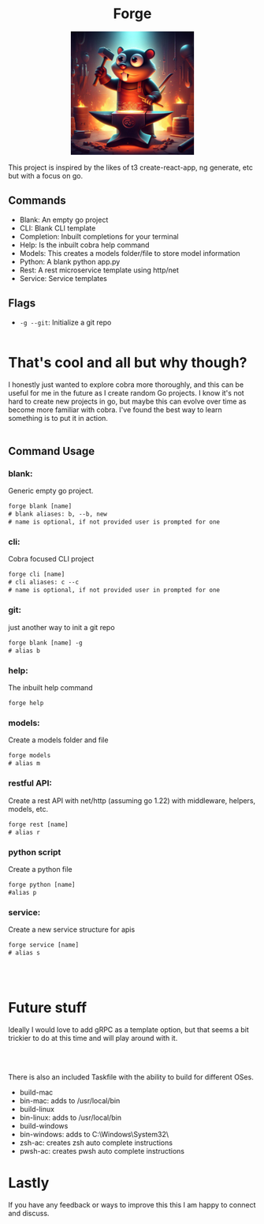 <div style="text-align: center">
  <h1>Forge</h1>
 </div>

 <div style="text-align: center">
<img src="forge.png" height="250" width="250">
 </div>

This project is inspired by the likes of t3 create-react-app, ng generate, etc but with a focus on go.

## Commands
- Blank: An empty go project
- CLI: Blank CLI template
- Completion: Inbuilt completions for your terminal
- Help: Is the inbuilt cobra help command
- Models: This creates a models folder/file to store model information
- Python: A blank python app.py
- Rest: A rest microservice template using http/net
- Service: Service templates 

## Flags
- `-g --git`: Initialize a git repo
<br><br>

# That's cool and all but why though?
I honestly just wanted to explore cobra more thoroughly, and this can be useful for me in the future as I create random Go projects. I know it's not hard to create new projects in go, but maybe this can evolve over time as become more familiar with cobra. I've found the best way to learn something is to put it in action.
<br><br>

## Command Usage
### blank: 
Generic empty go project.
```shell 
forge blank [name]
# blank aliases: b, --b, new 
# name is optional, if not provided user is prompted for one
```
### cli:
Cobra focused CLI project
``` shell
forge cli [name]
# cli aliases: c --c
# name is optional, if not provided user in prompted for one
```
### git: 
just another way to init a git repo
```shell
forge blank [name] -g
# alias b
```
### help: 
The inbuilt help command
``` shell
forge help
```
### models: 
Create a models folder and file
```shell
forge models
# alias m
```
### restful API: 
Create a rest API with net/http (assuming go 1.22) with middleware, helpers, models, etc.
```shell
forge rest [name]
# alias r
```

### python script
Create a python file
```shell
forge python [name]
#alias p
```

### service: 
Create a new service structure for apis
```shell
forge service [name]
# alias s
```
<br><br>

# Future stuff
Ideally I would love to add gRPC as a template option, but that seems a bit trickier to do at this time and will play around with it.

<br><br>

There is also an included Taskfile with the ability to build for different OSes.
- build-mac
- bin-mac: adds to /usr/local/bin
- build-linux
- bin-linux: adds to /usr/local/bin
- build-windows
- bin-windows: adds to C:\Windows\System32\
- zsh-ac: creates zsh auto complete instructions
- pwsh-ac: creates pwsh auto complete instructions

# Lastly
If you have any feedback or ways to improve this this I am happy to connect and discuss.